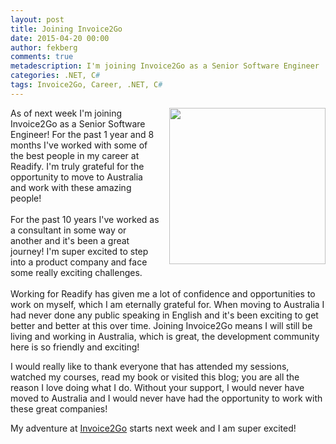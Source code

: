 ```yaml
---
layout: post
title: Joining Invoice2Go
date: 2015-04-20 00:00
author: fekberg
comments: true
metadescription: I'm joining Invoice2Go as a Senior Software Engineer
categories: .NET, C#
tags: Invoice2Go, Career, .NET, C# 
---
```

<a href="https://www.invoice2go.com" target="__blank"><img src="http://upload.wikimedia.org/wikipedia/commons/c/cb/Invoice2go_logo.jpg" alt="" style="float: right; margin-left: 15px; margin-bottom: 10px; width: 250px;"></a>As of next week I'm joining Invoice2Go as a Senior Software Engineer! For the past 1 year and 8 months I've worked with some of the best people in my career at Readify. I'm truly grateful for the opportunity to move to Australia and work with these amazing people!<br/><br/>For the past 10 years I've worked as a consultant in some way or another and it's been a great journey! I'm super excited to step into a product company and face some really exciting challenges.<br/><br/>Working for Readify has given me a lot of confidence and opportunities to work on myself, which I am eternally grateful for. When moving to Australia I had never done any public speaking in English and it's been exciting to get better and better at this over time. Joining Invoice2Go means I will still be living and working in Australia, which is great, the development community here is so friendly and exciting!

I would really like to thank everyone that has attended my sessions, watched my courses, read my book or visited this blog; you are all the reason I love doing what I do. Without your support, I would never have moved to Australia and I would never have had the opportunity to work with these great companies!

My adventure at <a href="https://www.invoice2go.com" target="__blank">Invoice2Go</a> starts next week and I am super excited!
